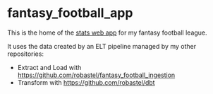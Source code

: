 # fantasy_football_app
This is the home of the [stats web app](tcccff.streamlit.app) for my fantasy
football league.

It uses the data created by an ELT pipeline managed by my other repositories:
- Extract and Load with https://github.com/robastel/fantasy_football_ingestion
- Transform with https://github.com/robastel/dbt
